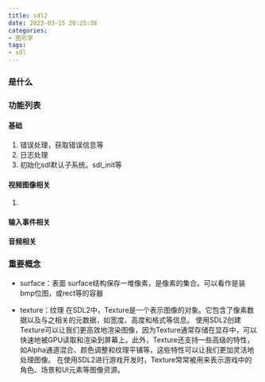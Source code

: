 ```yaml
---
title: sdl2
date: 2023-03-15 20:25:38
categories:
- 图形学
tags:
- sdl
---
```


### 是什么


### 功能列表


#### 基础
1. 错误处理，获取错误信息等
2. 日志处理
3. 初始化sdl默认子系统。sdl_init等

#### 视频图像相关

1. 

#### 输入事件相关


#### 音频相关


### 重要概念

- surface：表面
	surface结构保存一堆像素，是像素的集合。可以看作是装bmp位图，或rect等的容器

- texture：纹理
	在SDL2中，Texture是一个表示图像的对象。它包含了像素数据以及与之相关的元数据，如宽度、高度和格式等信息。
	使用SDL2创建Texture可以让我们更高效地渲染图像，因为Texture通常存储在显存中，可以快速地被GPU读取和渲染到屏幕上。此外，Texture还支持一些高级的特性，如Alpha通道混合、颜色调整和纹理平铺等，这些特性可以让我们更加灵活地处理图像。
	在使用SDL2进行游戏开发时，Texture常常被用来表示游戏中的角色、场景和UI元素等图像资源。



